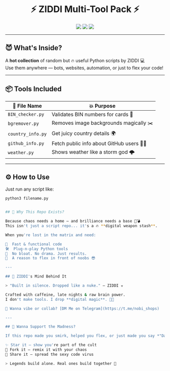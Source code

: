 <h1 align="center">⚡ ZIDDI Multi-Tool Pack ⚡</h1>
<p align="center">
  <img src="https://img.shields.io/badge/Made%20By-ZIDDI%20SHOP-red?style=for-the-badge" />
  <img src="https://img.shields.io/badge/Tools-Python%20Scripts-yellow?style=for-the-badge" />
  <img src="https://img.shields.io/badge/Power-Level-Over%209000🔥-pink?style=for-the-badge" />
</p>

---

## 😈 What's Inside?

A **hot collection** of random but 🔥 useful Python scripts by ZIDDI 💻  
Use them anywhere — bots, websites, automation, or just to flex your code!

---

## 📦 Tools Included

| 🔧 File Name         | 💥 Purpose                           |
|----------------------|--------------------------------------|
| `BIN_checker.py`     | Validates BIN numbers for cards 🧾   |
| `bgremover.py`       | Removes image backgrounds magically ✂️ |
| `country_info.py`    | Get juicy country details 🌍         |
| `github_info.py`     | Fetch public info about GitHub users 👨‍💻 |
| `weather.py`         | Shows weather like a storm god 🌩️    |

---

## ⚙️ How to Use

Just run any script like:

```bash
python3 filename.py


## 💭 Why This Repo Exists?

Because chaos needs a home — and brilliance needs a base 🧠💣  
This isn't just a script repo... it's a 🔥 **digital weapon stash**.

When you're lost in the matrix and need:

🚀  Fast & functional code  
🛠️  Plug-n-play Python tools  
🧼  No bloat. No drama. Just results.  
🧨  A reason to flex in front of noobs 😎

---

## 🧠 ZIDDI's Mind Behind It

> "Built in silence. Dropped like a nuke." — ZIDDI ☣️  

Crafted with caffeine, late nights & raw brain power.  
I don't make tools. I drop **digital magic**. 🎩✨

🔗 Wanna vibe or collab? [DM Me on Telegram](https://t.me/nobi_shops)

---

## 💌 Wanna Support the Madness?

If this repo made you smirk, helped you flex, or just made you say *"Damn 🔥"*, then:

✨ Star it — show you're part of the cult  
🧪 Fork it — remix it with your chaos  
📢 Share it — spread the sexy code virus  

> Legends build alone. Real ones build together 💯


